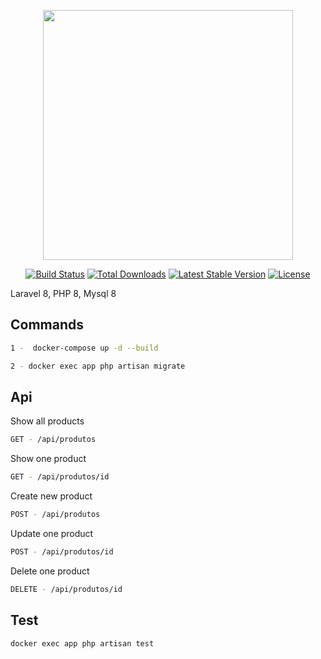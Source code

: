 <p align="center"><a href="https://laravel.com" target="_blank"><img src="https://raw.githubusercontent.com/laravel/art/master/logo-lockup/5%20SVG/2%20CMYK/1%20Full%20Color/laravel-logolockup-cmyk-red.svg" width="400"></a></p>

<p align="center">
<a href="https://travis-ci.org/laravel/framework"><img src="https://travis-ci.org/laravel/framework.svg" alt="Build Status"></a>
<a href="https://packagist.org/packages/laravel/framework"><img src="https://img.shields.io/packagist/dt/laravel/framework" alt="Total Downloads"></a>
<a href="https://packagist.org/packages/laravel/framework"><img src="https://img.shields.io/packagist/v/laravel/framework" alt="Latest Stable Version"></a>
<a href="https://packagist.org/packages/laravel/framework"><img src="https://img.shields.io/packagist/l/laravel/framework" alt="License"></a>
</p>

Laravel 8, PHP 8, Mysql 8

## Commands

```sh
1 -  docker-compose up -d --build
```

```sh
2 - docker exec app php artisan migrate
```

## Api

Show all products

```sh
GET - /api/produtos
```

Show one product

```sh
GET - /api/produtos/id
```

Create new product

```sh
POST - /api/produtos
```

Update one product

```sh
POST - /api/produtos/id
```

Delete one product

```sh
DELETE - /api/produtos/id
```

## Test

```sh
docker exec app php artisan test
```
